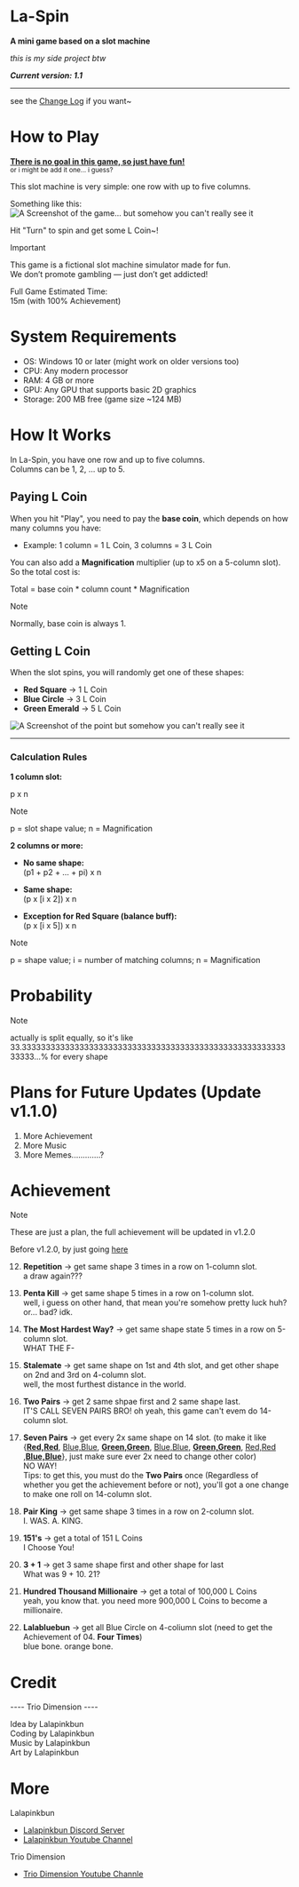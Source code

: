 # La-Spin

**A mini game based on a slot machine**

*this is my side project btw*

***Current version: 1.1***

---

see the [Change Log](ChangeLog.md) if you want~

# How to Play
<ins><b>There is no goal in this game, so just have fun!</b></ins><br/>
<sub>or i might be add it one... i guess?</sub>

This slot machine is very simple: one row with up to five columns.

Something like this:  
![A Screenshot of the game… but somehow you can't really see it](pic/pic1.png)

Hit "Turn" to spin and get some L Coin~!

> [!IMPORTANT]
> This game is a fictional slot machine simulator made for fun.  
We don’t promote gambling — just don’t get addicted! 

Full Game Estimated Time:  
15m (with 100% Achievement)

# System Requirements

- OS: Windows 10 or later (might work on older versions too)
- CPU: Any modern processor  
- RAM: 4 GB or more
- GPU: Any GPU that supports basic 2D graphics  
- Storage: 200 MB free (game size ~124 MB)  

# How It Works

In La-Spin, you have one row and up to five columns.  
Columns can be 1, 2, … up to 5.

## Paying L Coin
When you hit "Play", you need to pay the **base coin**, which depends on how many columns you have:  
- Example: 1 column = 1 L Coin, 3 columns = 3 L Coin  

You can also add a **Magnification** multiplier (up to x5 on a 5-column slot).  
So the total cost is:

Total = base coin * column count * Magnification

> [!NOTE]
> Normally, base coin is always 1.

## Getting L Coin
When the slot spins, you will randomly get one of these shapes:

- **Red Square** → 1 L Coin  
- **Blue Circle** → 3 L Coin  
- **Green Emerald** → 5 L Coin  

![A Screenshot of the point but somehow you can't really see it](pic/point.png)

---

### Calculation Rules

**1 column slot:**  

p x n

> [!NOTE]
> p = slot shape value; n = Magnification

**2 columns or more:**  

- **No same shape:**<br/>
(p1 + p2 + … + pi) x n

- **Same shape:**<br/>
(p x [i x 2]) x n

- **Exception for Red Square (balance buff):**<br/>
(p x [i x 5]) x n

> [!NOTE]
> p = shape value; i = number of matching columns; n = Magnification

# Probability

> [!NOTE]
> actually is split equally, so it's like 33.333333333333333333333333333333333333333333333333333333333333...% for every shape

# Plans for Future Updates (Update v1.1.0)

1. More Achievement
2. More Music
3. More Memes.............?

# Achievement

> [!NOTE]
> These are just a plan, the full achievement will be updated in v1.2.0

Before v1.2.0, by just going [here](Achievement.md)

12. **Repetition** -> get same shape 3 times in a row on 1-column slot.  
a draw again???

13. **Penta Kill** -> get same shape 5 times in a row on 1-column slot.  
well, i guess on other hand, that mean you're somehow pretty luck huh? or... bad? idk.

14. **The Most Hardest Way?** -> get same shape state 5 times in a row on 5-column slot.  
WHAT THE F-

15. **Stalemate** -> get same shape on 1st and 4th slot, and get other shape on 2nd and 3rd on 4-column slot.  
well, the most furthest distance in the world.

16. **Two Pairs** -> get 2 same shpae first and 2 same shape last.  
IT'S CALL SEVEN PAIRS BRO! oh yeah, this game can't evem do 14-column slot.

17. **Seven Pairs** -> get every 2x same shape on 14 slot. (to make it like {<ins>**Red,Red**</ins>, <ins>Blue,Blue</ins>, <ins>**Green,Green**</ins>, <ins>Blue,Blue</ins>, <ins>**Green,Green**</ins>, <ins>Red,Red</ins> ,<ins>**Blue,Blue**</ins>}, just make sure ever 2x need to change other color)  
NO WAY!  
Tips: to get this, you must do the **Two Pairs** once (Regardless of whether you get the achievement before or not), you'll got a one change to make one roll on 14-column slot.

18. **Pair King** -> get same shape 3 times in a row on 2-column slot.  
I. WAS. A. KING.

19. **151's** -> get a total of 151 L Coins  
I Choose You!

20. **3 + 1** -> get 3 same shape first and other shape for last  
What was 9 + 10. 21?

21. **Hundred Thousand Millionaire** -> get a total of 100,000 L Coins  
yeah, you know that. you need more 900,000 L Coins to become a millionaire.

22. **Lalabluebun** -> get all Blue Circle on 4-coliumn slot (need to get the Achievement of 04. **Four Times**)  
blue bone. orange bone.

# Credit

---- Trio Dimension ----

Idea by Lalapinkbun  
Coding by Lalapinkbun  
Music by Lalapinkbun  
Art by Lalapinkbun

# More
Lalapinkbun

- [Lalapinkbun Discord Server](https://discord.gg/EFTQ4sb7YD)
- [Lalapinkbun Youtube Channel](https://www.youtube.com/@lalapinkbun)

Trio Dimension

- [Trio Dimension Youtube Channle](https://www.youtube.com/@TrioDimensionStudioOfficial)
